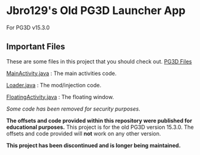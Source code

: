# Jbro129's Old PG3D Launcher App
For PG3D v15.3.0

## Important Files
These are some files in this project that you should check out.
[PG3D Files](https://github.com/jbro129/PG3D-JbroLauncher/tree/master/PG3D)

[MainActivity.java](https://github.com/jbro129/PG3D-JbroLauncher/tree/master/app/src/main/java/com/jbro129/mod/pg3dlauncher/MainActivity.java) : The main activities code.

[Loader.java](https://github.com/jbro129/PG3D-JbroLauncher/tree/master/app/src/main/java/com/jbro129/mod/Loader.java) : The mod/injection code.

[FloatingActivity.java](https://github.com/jbro129/PG3D-JbroLauncher/tree/master/app/src/main/java/com/jbro129/mod/menu/FloatingActivity.java) : The floating window.


*Some code has been removed for security purposes.*

**The offsets and code provided within this repository were published for educational purposes.**
This project is for the old PG3D version 15.3.0. The offsets and
code provided will **not** work on any other version.

**This project has been discontinued and is longer being maintained.**
